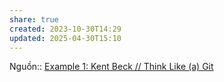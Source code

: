 ```yaml
---
share: true
created: 2023-10-30T14:29
updated: 2025-04-30T15:10
---
```

Nguồn:: [Example 1: Kent Beck // Think Like (a) Git](https://think-like-a-git.net/sections/git-makes-more-sense-when-you-understand-x/example-1-kent-beck.html)